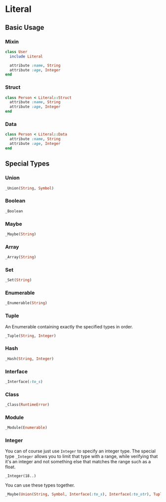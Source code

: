 # Literal

## Basic Usage

### Mixin

```ruby
class User
  include Literal

  attribute :name, String
  attribute :age, Integer
end
```

### Struct

```ruby
class Person < Literal::Struct
  attribute :name, String
  attribute :age, Integer
end
```

### Data

```ruby
class Person < Literal::Data
  attribute :name, String
  attribute :age, Integer
end
```

## Special Types

### Union

```ruby
_Union(String, Symbol)
```

### Boolean

```ruby
_Boolean
```

### Maybe

```ruby
_Maybe(String)
```

### Array

```ruby
_Array(String)
```

### Set

```ruby
_Set(String)
```

### Enumerable

```ruby
_Enumerable(String)
```

### Tuple
An Enumerable containing exactly the specified types in order.

```ruby
_Tuple(String, Integer)
```

### Hash

```ruby
_Hash(String, Integer)
```

### Interface
```ruby
_Interface(:to_s)
```

### Class

```ruby
_Class(RuntimeError)
```

### Module

```ruby
_Module(Enumerable)
```

### Integer
You can of course just use `Integer` to specify an integer type. The special type `_Integer` allows you to limit that type with a range, while verifying that it's an integer and not something else that matches the range such as a float.

```
_Integer(18..)
```

You can use these types together.
```ruby
_Maybe(Union(String, Symbol, Interface(:to_s), Interface(:to_str), Tuple(String, Symbol)))
```
